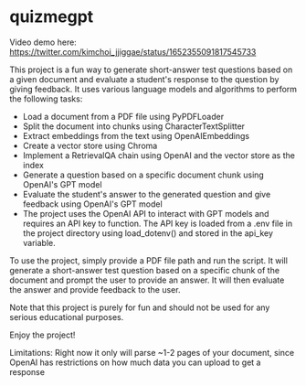 # quizmegpt

Video demo here: https://twitter.com/kimchoi_jjiggae/status/1652355091817545733

This project is a fun way to generate short-answer test questions based on a given document and evaluate a student's response to the question by giving feedback. It uses various language models and algorithms to perform the following tasks:

- Load a document from a PDF file using PyPDFLoader
- Split the document into chunks using CharacterTextSplitter
- Extract embeddings from the text using OpenAIEmbeddings
- Create a vector store using Chroma
- Implement a RetrievalQA chain using OpenAI and the vector store as the index
- Generate a question based on a specific document chunk using OpenAI's GPT model
- Evaluate the student's answer to the generated question and give feedback using OpenAI's GPT model
- The project uses the OpenAI API to interact with GPT models and requires an API key to function. The API key is loaded from a .env file in the project directory using load_dotenv() and stored in the api_key variable.

To use the project, simply provide a PDF file path and run the script. It will generate a short-answer test question based on a specific chunk of the document and prompt the user to provide an answer. It will then evaluate the answer and provide feedback to the user.

Note that this project is purely for fun and should not be used for any serious educational purposes.

Enjoy the project!

Limitations: Right now it only will parse ~1-2 pages of your document, since OpenAI has restrictions on how much data you can upload to get a response

